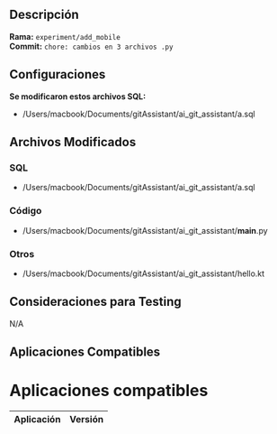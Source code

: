 ## Descripción

**Rama:** `experiment/add_mobile`  
**Commit:** `chore: cambios en 3 archivos .py`

## Configuraciones
**Se modificaron estos archivos SQL:**
- /Users/macbook/Documents/gitAssistant/ai_git_assistant/a.sql

## Archivos Modificados

### SQL
- /Users/macbook/Documents/gitAssistant/ai_git_assistant/a.sql

### Código
- /Users/macbook/Documents/gitAssistant/ai_git_assistant/__main__.py

### Otros
- /Users/macbook/Documents/gitAssistant/ai_git_assistant/hello.kt

## Consideraciones para Testing
N/A

## Aplicaciones Compatibles
# Aplicaciones compatibles
| Aplicación  | Versión |
|-------------|---------|
